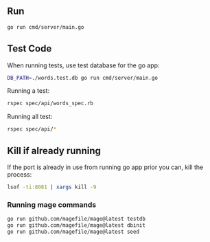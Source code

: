 ## Run

```sh
go run cmd/server/main.go
```

## Test Code

When running tests, use test database for the go app:
```sh
DB_PATH=./words.test.db go run cmd/server/main.go
```

Running a test:

```sh
rspec spec/api/words_spec.rb
```

Running all test:

```sh
rspec spec/api/*
```

## Kill if already running

If the port is already in use from running go app prior you can, kill the process:
```sh
lsof -ti:8081 | xargs kill -9
```

### Running mage commands

```sh
go run github.com/magefile/mage@latest testdb
go run github.com/magefile/mage@latest dbinit
go run github.com/magefile/mage@latest seed
```

